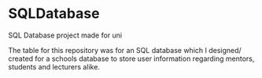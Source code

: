 # SQLDatabase
SQL Database project made for uni

The table for this repository was for an SQL database which I designed/ created for a schools database to store user information regarding mentors, students and lecturers alike.
